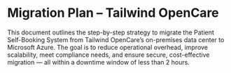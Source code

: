 # Migration Plan – Tailwind OpenCare
This document outlines the step-by-step strategy to migrate the Patient Self-Booking System from Tailwind OpenCare’s on-premises data center to Microsoft Azure. The goal is to reduce operational overhead, improve scalability, meet compliance needs, and ensure secure, cost-effective migration — all within a downtime window of less than 2 hours.
